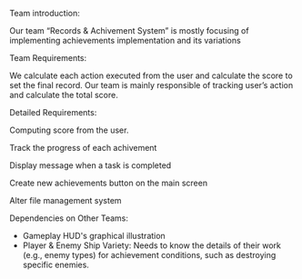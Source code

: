 Team introduction:

Our team “Records & Achivement System” is mostly focusing of implementing achievements implementation and its variations 

Team Requirements:

We calculate each action executed from the user and calculate the score to set the final record. Our team is mainly responsible of tracking user’s action and calculate the total score.

Detailed Requirements:

Computing score from the user.

Track the progress of each achivement

Display message when a task is completed

Create new achievements button on the main screen

Alter file management system

Dependencies on Other Teams:

 - Gameplay HUD's graphical illustration
 - Player & Enemy Ship Variety: Needs to know the details of their work (e.g., enemy types) for achievement conditions, such as destroying specific enemies.
